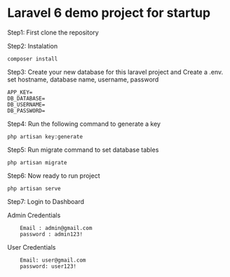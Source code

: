 <!-- # laravel6-basic -->
# Laravel 6 demo project for startup


Step1: First clone the repository

Step2: Instalation

	composer install

Step3: Create your new database for this laravel project and Create a .env.
 set hostname, database name, username, password

	APP_KEY=
	DB_DATABASE=
	DB_USERNAME=
	DB_PASSWORD=

Step4: Run the following command to generate a key

	php artisan key:generate

Step5: Run migrate command to set database tables

	php artisan migrate

Step6: Now ready to run project

	php artisan serve

Step7: Login to Dashboard

Admin Credentials

		Email : admin@gmail.com
		password : admin123!


User Credentials

		Email: user@gmail.com
		password: user123!